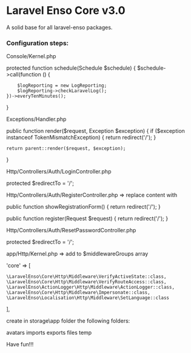 # Laravel Enso Core v3.0

A solid base for all laravel-enso packages.

### Configuration steps:

Console/Kernel.php

>>>
protected function schedule(Schedule $schedule)
{
    $schedule->call(function () {

        $logReporting = new LogReporting;
        $logReporting->checkLaravelLog();
    })->everyTenMinutes();
}
>>>

Exceptions/Handler.php

>>>
public function render($request, Exception $exception)
{
    if ($exception instanceof TokenMismatchException) {
        return redirect('/');
    }

    return parent::render($request, $exception);
}
>>>

Http/Controllers/Auth/LoginController.php

>>>
protected $redirectTo = '/';
>>>

Http/Controllers/Auth/RegisterController.php => replace content with

>>>
public function showRegistrationForm()
{
    return redirect('/');
}

public function register(Request $request)
{
    return redirect('/');
}
>>>

Http/Controllers/Auth/ResetPasswordController.php

>>>
protected $redirectTo = '/';
>>>

app/Http/Kernel.php => add to $middlewareGroups array

>>>
'core' => [

    \LaravelEnso\Core\Http\Middleware\VerifyActiveState::class,
    \LaravelEnso\Core\Http\Middleware\VerifyRouteAccess::class,
    \LaravelEnso\ActionLogger\Http\Middleware\ActionLogger::class,
    \LaravelEnso\Core\Http\Middleware\Impersonate::class,
    \LaravelEnso\Localisation\Http\Middleware\SetLanguage::class
],
>>>

create in storage\app folder the following folders:

avatars
imports
exports
files
temp

Have fun!!!
